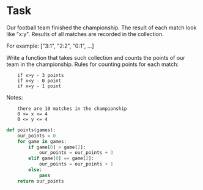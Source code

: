 # Task
Our football team finished the championship. The result of each match look like "x:y". Results of all matches are recorded in the collection.

For example: ["3:1", "2:2", "0:1", ...]

Write a function that takes such collection and counts the points of our team in the championship. Rules for counting points for each match:
```
    if x>y - 3 points
    if x<y - 0 point
    if x=y - 1 point
```
Notes:
```
    there are 10 matches in the championship
    0 <= x <= 4
    0 <= y <= 4
```

```python
def points(games):
    our_points = 0
    for game in games:
        if game[0] > game[2]:
            our_points = our_points + 3
        elif game[0] == game[2]:
            our_points = our_points + 1
        else: 
            pass
    return our_points
```